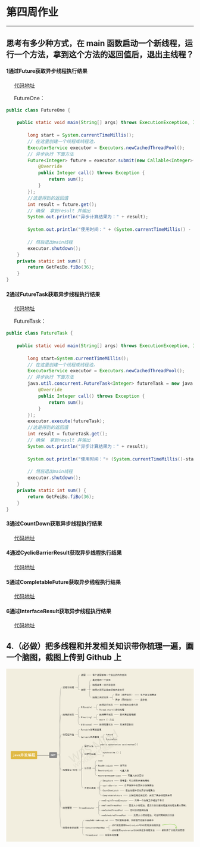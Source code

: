 # 第四周作业
***
## 思考有多少种方式，在 main 函数启动一个新线程，运行一个方法，拿到这个方法的返回值后，退出主线程？
#### 1通过Future获取异步线程执行结果
&ensp;&ensp;&ensp;[代码地址](https://github.com/brickGodMan/JAVA-000/blob/main/Week_04/src/main/java/com/qiancy/concurrent/future/FutureOne.java)

&ensp;&ensp;&ensp;FutureOne：
```java
public class FutureOne {

    public static void main(String[] args) throws ExecutionException, InterruptedException {

        long start = System.currentTimeMillis();
        // 在这里创建一个线程或线程池，
        ExecutorService executor = Executors.newCachedThreadPool();
        // 异步执行 下面方法
        Future<Integer> future = executor.submit(new Callable<Integer>() {
            @Override
            public Integer call() throws Exception {
                return sum();
            }
        });
        //这是得到的返回值
        int result = future.get();
        // 确保  拿到result 并输出
        System.out.println("异步计算结果为：" + result);

        System.out.println("使用时间：" + (System.currentTimeMillis() - start) + " ms");

        // 然后退出main线程
        executor.shutdown();
    }
    private static int sum() {
        return GetFeiBo.fiBo(36);
    }
}
```
#### 2通过FutureTask获取异步线程执行结果
&ensp;&ensp;&ensp;[代码地址](https://github.com/brickGodMan/JAVA-000/blob/main/Week_04/src/main/java/com/qiancy/concurrent/future/FutureTask.java)

&ensp;&ensp;&ensp;FutureTask：
```java
public class FutureTask {

    public static void main(String[] args) throws ExecutionException, InterruptedException {

        long start=System.currentTimeMillis();
        // 在这里创建一个线程或线程池，
        ExecutorService executor = Executors.newCachedThreadPool();
        // 异步执行 下面方法
        java.util.concurrent.FutureTask<Integer> futureTask = new java.util.concurrent.FutureTask<>(new Callable<Integer>() {
            @Override
            public Integer call() throws Exception {
                return sum();
            }
        });
        executor.execute(futureTask);
        //这是得到的返回值
        int result = futureTask.get();
        // 确保  拿到result 并输出
        System.out.println("异步计算结果为：" + result);

        System.out.println("使用时间："+ (System.currentTimeMillis()-start) + " ms");

        // 然后退出main线程
        executor.shutdown();
    }
    private static int sum() {
        return GetFeiBo.fiBo(36);
    }
}
```
#### 3通过CountDown获取异步线程执行结果
&ensp;&ensp;&ensp;[代码地址](https://github.com/brickGodMan/JAVA-000/blob/main/Week_04/src/main/java/com/qiancy/concurrent/future/CountDown.java)
#### 4通过CyclicBarrierResult获取异步线程执行结果
&ensp;&ensp;&ensp;[代码地址](https://github.com/brickGodMan/JAVA-000/blob/main/Week_04/src/main/java/com/qiancy/concurrent/future/CyclicBarrierResult.java)
#### 5通过CompletableFuture获取异步线程执行结果
&ensp;&ensp;&ensp;[代码地址](https://github.com/brickGodMan/JAVA-000/blob/main/Week_04/src/main/java/com/qiancy/concurrent/future/CompletableFuture.java)
#### 6通过InterfaceResult获取异步线程执行结果
&ensp;&ensp;&ensp;[代码地址](https://github.com/brickGodMan/JAVA-000/blob/main/Week_04/src/main/java/com/qiancy/concurrent/future/InterfaceResult.java)

## 4.（必做）把多线程和并发相关知识带你梳理一遍，画一个脑图，截图上传到 Github 上
![](https://github.com/brickGodMan/JAVA-000/blob/main/Week_04/src/img/concurrentSummarize.png)